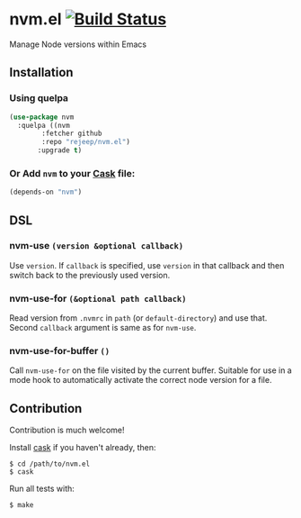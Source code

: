# nvm.el [![Build Status](https://api.travis-ci.org/rejeep/nvm.el.png?branch=master)](http://travis-ci.org/rejeep/nvm.el)

Manage Node versions within Emacs

## Installation

### Using quelpa
```lisp
(use-package nvm
  :quelpa ((nvm
	    :fetcher github
	    :repo "rejeep/nvm.el")
	   :upgrade t)
```

### Or Add `nvm` to your [Cask](https://github.com/cask/cask) file:

```lisp
(depends-on "nvm")
```

## DSL

### nvm-use `(version &optional callback)`

Use `version`. If `callback` is specified, use `version` in that
callback and then switch back to the previously used version.

### nvm-use-for `(&optional path callback)`

Read version from `.nvmrc` in `path` (or `default-directory`) and use
that. Second `callback` argument is same as for `nvm-use`.

### nvm-use-for-buffer `()`

Call `nvm-use-for` on the file visited by the current buffer. Suitable
for use in a mode hook to automatically activate the correct node
version for a file.

## Contribution

Contribution is much welcome!

Install [cask](https://github.com/cask/cask) if you haven't
already, then:

    $ cd /path/to/nvm.el
    $ cask

Run all tests with:

    $ make
